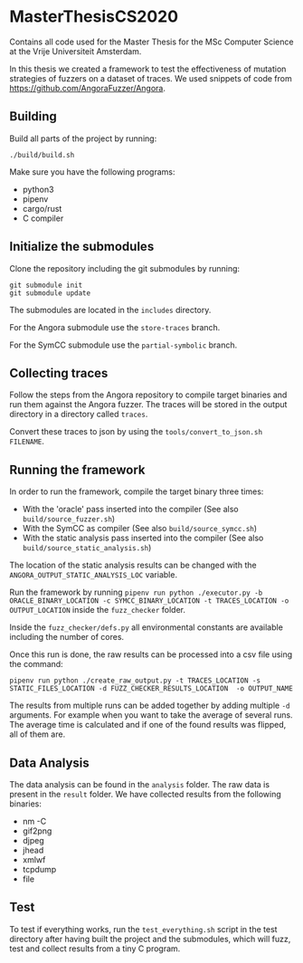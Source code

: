 # MasterThesisCS2020
Contains all code used for the Master Thesis for the MSc Computer Science at the Vrije Universiteit Amsterdam.

In this thesis we created a framework to test the effectiveness of mutation strategies of fuzzers on a dataset of traces.
We used snippets of code from https://github.com/AngoraFuzzer/Angora.

## Building
Build all parts of the project by running:
```
./build/build.sh
```

Make sure you have the following programs:
- python3 
- pipenv
- cargo/rust
- C compiler

## Initialize the submodules

Clone the repository including the git submodules by running:

```
git submodule init
git submodule update
```
The submodules are located in the `includes` directory.

For the Angora submodule use the ``store-traces`` branch.

For the SymCC submodule use the ``partial-symbolic`` branch.

## Collecting traces

Follow the steps from the Angora repository to compile target binaries and run them against the Angora fuzzer.
The traces will be stored in the output directory in a directory called `traces`.

Convert these traces to json by using the `tools/convert_to_json.sh FILENAME`.

## Running the framework
In order to run the framework, compile the target binary three times:
- With the 'oracle' pass inserted into the compiler (See also `build/source_fuzzer.sh`)
- With the SymCC as compiler (See also `build/source_symcc.sh`)
- With the static analysis pass inserted into the compiler (See also `build/source_static_analysis.sh`)

The location of the static analysis results can be changed with the `ANGORA_OUTPUT_STATIC_ANALYSIS_LOC` variable.

Run the framework by running `pipenv run python ./executor.py -b ORACLE_BINARY_LOCATION -c SYMCC_BINARY_LOCATION -t TRACES_LOCATION -o OUTPUT_LOCATION` inside the `fuzz_checker` folder.

Inside the `fuzz_checker/defs.py` all environmental constants are available including the number of cores.

Once this run is done, the raw results can be processed into a csv file using the command:

```pipenv run python ./create_raw_output.py -t TRACES_LOCATION -s STATIC_FILES_LOCATION -d FUZZ_CHECKER_RESULTS_LOCATION  -o OUTPUT_NAME```

The results from multiple runs can be added together by adding multiple `-d` arguments. For example when you want to take the average of several runs. The average time is calculated and if one of the found results was flipped, all of them are.

## Data Analysis

The data analysis can be found in the `analysis` folder.
The raw data is present in the `result` folder. We have collected results from the following binaries:

- nm -C
- gif2png
- djpeg
- jhead
- xmlwf
- tcpdump
- file

## Test

To test if everything works, run the `test_everything.sh` script in the test directory after having built the project and the submodules, which will fuzz, test and collect results from a tiny C program.
